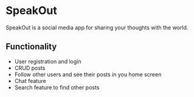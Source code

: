 # SpeakOut

SpeakOut is a social media app for sharing your thoughts with the world. 

## Functionality

* User registration and login
* CRUD posts
* Follow other users and see their posts in you home screen
* Chat feature
* Search feature to find other posts
